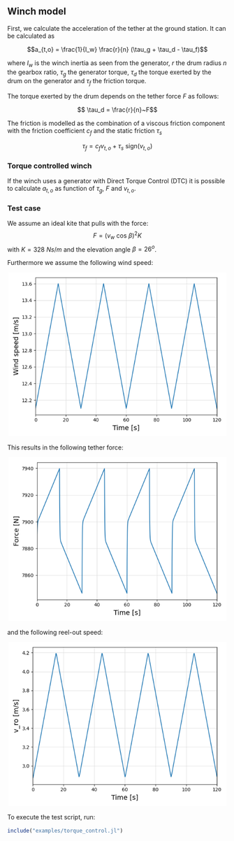 ## Winch model

First, we calculate the acceleration of the tether at the ground station. It can be calculated as

$$a_{t,o} = \frac{1}{I_w} \frac{r}{n} (\tau_g + \tau_d - \tau_f)$$

where $I_w$ is the winch inertia as seen from the generator, $r$ the drum radius $n$ the gearbox ratio, $\tau_g$ the generator torque, $\tau_d$ the torque exerted by the drum on the generator and $\tau_f$ the friction torque.

The torque exerted by the drum depends on the tether force $F$ as follows:

$$ \tau_d = \frac{r}{n}~F$$

The friction is modelled as the combination of a viscous friction component with the friction coefficient $c_f$ and the static friction $\tau_s$

$$ \tau_f = c_f v_{t,o} + \tau_s~\mathrm{sign}(v_{t,o})$$

### Torque controlled winch
If the winch uses a generator with Direct Torque Control (DTC) it is possible to calculate $a_{t,o}$ as function of $\tau_g$, $F$ and $v_{t,o}$.

### Test case

We assume an ideal kite that pulls with the force:
$$ F=(v_w~\mathrm{cos}~\beta)^2 K$$
with $K=328~Ns/m$ and the elevation angle $\beta = 26^o$.

Furthermore we assume the following wind speed:
<p align="center"><img src="https://raw.githubusercontent.com/aenarete/WinchModels.jl/torque/docs/wind-speed.png" width="500" /></p>

This results in the following tether force:
<p align="center"><img src="https://raw.githubusercontent.com/aenarete/WinchModels.jl/torque/docs/force.png" width="500" /></p>

and the following reel-out speed:
<p align="center"><img src="https://raw.githubusercontent.com/aenarete/WinchModels.jl/torque/docs/reelout-speed.png" width="500" /></p>

To execute the test script, run:
```julia
include("examples/torque_control.jl")
```